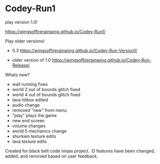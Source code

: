 # Codey-Run1
play version 1.0!

https://wingsoffirerainwing.github.io/Codey-Run1/



Play older versions!

* 0.3 https://wingsoffirerainwing.github.io/Codey-Run-Version1/

* older version of 1.0 https://wingsoffirerainwing.github.io/Codey-Run-Release/



Whats new?
* wall running fixes
* world 2 out of bounds glitch fixed
* world 4 out of bounds glitch fixed
* lava hitbox edited
* audio change
* removed "new" from menu
* "play" plays the game
* new end screen
* volume changes
* world 5 mechanics change
* shurkien texture edits
* lava texture edits



Created for black belt code ninjas project. :D
features have been changed, added, and removed based on user feedback.
